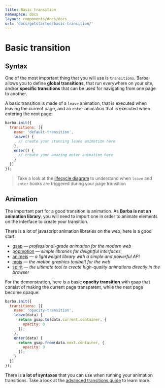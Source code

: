 ```yaml
---
title: Basic transition
namespace: docs
layout: components/docs/docs
url: 'docs/getstarted/basic-transition/'
---
```


# Basic transition

## Syntax

One of the most important thing that you will use is `transitions`. Barba allows you to define **global transitions**, that run everywhere on your site, and/or **specific transitions** that can be used for navigating from one page to another.

A basic transition is made of a `leave` animation, that is executed when leaving the current page, and an `enter` animation that is executed when entering the next page:

```js
barba.init({
  transitions: [{
    name: 'default-transition',
    leave() {
      // create your stunning leave animation here
    },
    enter() {
      // create your amazing enter animation here
    }
  }]
});
```

> Take a look at the [lifecycle diagram](/docs/advanced/lifecycle/) to understand when `leave` and `enter` hooks are triggered during your page transition

## Animation

The important part for a good transition is animation. As **Barba is not an animation library**, you will need to import one in order to animate elements on the interface to create your transition.

There is a lot of javascript animation libraries on the web, here is a good start:
- [gsap](https://greensock.com/gsap/) — *professional-grade animation for the modern web*
- [popmotion](https://popmotion.io/) — *simple libraries for delightful interfaces*
- [animejs](https://animejs.com/) — *a lightweight library with a simple and powerful API*
- [mojs](https://mojs.github.io/) — *the motion graphics toolbelt for the web*
- [spirit](https://spiritjs.io/) — *the ultimate tool to create high-quality animations directly in the browser*

For the demonstration, here is a basic **opacity transition** with gsap that consist of making the current page transparent, while the next page become opaque:

```js
barba.init({
  transitions: [{
    name: 'opacity-transition',
    leave(data) {
      return gsap.to(data.current.container, {
        opacity: 0
      });
    },
    enter(data) {
      return gsap.from(data.next.container, {
        opacity: 0
      });
    }
  }]
});
```

There is **a lot of syntaxes** that you can use when running your animation transitions. Take a look at the [advanced transitions guide](/docs/advanced/transitions/) to learn more.

